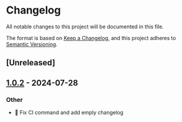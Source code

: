 # Changelog
All notable changes to this project will be documented in this file.

The format is based on [Keep a Changelog](https://keepachangelog.com/en/1.0.0/),
and this project adheres to [Semantic Versioning](https://semver.org/spec/v2.0.0.html).

## [Unreleased]

## [1.0.2](https://github.com/TaylorBeeston/image-colorizer/compare/v1.0.1...v1.0.2) - 2024-07-28

### Other
- :green_heart: Fix CI command and add emply changelog
